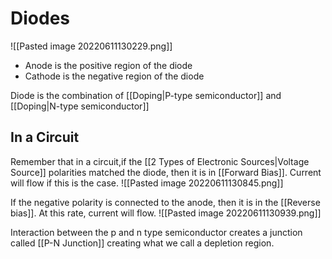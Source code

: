 # Diodes
![[Pasted image 20220611130229.png]]

- Anode is the positive region of the diode
- Cathode is the negative region of the diode

Diode is the combination of [[Doping|P-type semiconductor]] and [[Doping|N-type semiconductor]] 

## In a Circuit
Remember that in a circuit,if the [[2 Types of Electronic Sources|Voltage Source]] polarities matched the diode, then it is in [[Forward Bias]]. Current will flow if this is the case.
![[Pasted image 20220611130845.png]]

If the negative polarity is connected to the anode, then it is in the [[Reverse bias]]. At this rate, current will flow.
![[Pasted image 20220611130939.png]]


Interaction between the p and n type semiconductor creates a junction called [[P-N Junction]] creating what we call a depletion region.